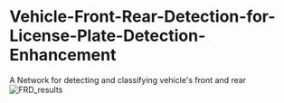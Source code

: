 # Vehicle-Front-Rear-Detection-for-License-Plate-Detection-Enhancement
A Network for detecting and classifying vehicle's front and rear
![FRD_results](https://user-images.githubusercontent.com/21314064/61181337-a76ce880-a614-11e9-934d-abeb87dfe568.jpg)
